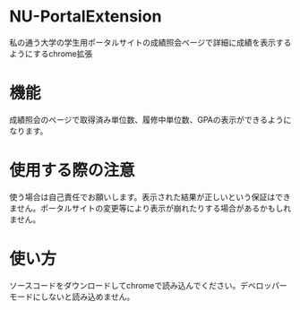 # NU-PortalExtension
私の通う大学の学生用ポータルサイトの成績照会ページで詳細に成績を表示するようにするchrome拡張

# 機能
成績照会のページで取得済み単位数、履修中単位数、GPAの表示ができるようになります。
# 使用する際の注意
使う場合は自己責任でお願いします。表示された結果が正しいという保証はできません。ポータルサイトの変更等により表示が崩れたりする場合があるかもしれません。
# 使い方
ソースコードをダウンロードしてchromeで読み込んでください。デベロッパーモードにしないと読み込めません。
